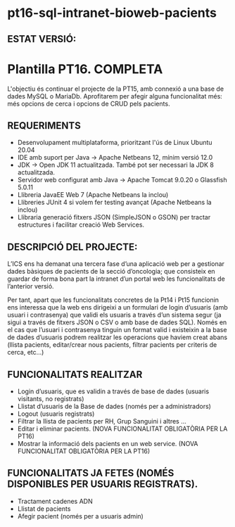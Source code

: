 # pt16-sql-intranet-bioweb-pacients

## ESTAT VERSIÓ: 
# Plantilla PT16. COMPLETA

L'objectiu és continuar el projecte de la PT15, amb connexió a una base de dades MySQL o MariaDb. 
Aprofitarem per afegir alguna funcionalitat més: més opcions de cerca i opcions de CRUD pels pacients. 

## REQUERIMENTS
* Desenvolupament multiplataforma, prioritzant l'ús de Linux Ubuntu 20.04
* IDE amb suport per Java → Apache Netbeans 12, mínim versió 12.0
* JDK → Open JDK 11 actualitzada. També pot ser necessari la JDK 8 actualitzada.
* Servidor web configurat amb Java → Apache Tomcat 9.0.20 o Glassfish 5.0.11
* Llibreria JavaEE Web 7 (Apache Netbeans la inclou)
* Llibreries JUnit 4 si volem fer testing avançat (Apache Netbeans la inclou)
* Llibraria generació fitxers JSON (SimpleJSON o GSON) per tractar estructures i facilitar creació Web Services.

## DESCRIPCIÓ DEL PROJECTE:

L’ICS ens ha demanat una tercera fase d’una aplicació web per a gestionar dades bàsiques de pacients de
la secció d’oncologia; que consisteix en guardar de forma bona part la intranet d’un portal web les
funcionalitats de l’anterior versió.

Per tant, apart que les funcionalitats concretes de la Pt14 i Pt15 funcionin ens interessa que la web ens dirigeixi a un formulari de login d’usuaris 
(amb usuari i contrasenya) que validi els usuaris a través d’un sistema segur (ja sigui a través de fitxers JSON o CSV o amb base de dades SQL).
Només en el cas que l’usuari i contrasenya tinguin un format valid i existeixin a la base de dades d’usuaris podrem realitzar les operacions que haviem creat abans (llista pacients, editar/crear nous pacients, filtrar pacients per criteris de cerca, etc...)

## FUNCIONALITATS REALITZAR
* Login d’usuaris, que es validin a través de base de dades (usuaris visitants, no registrats)
* Llistat d’usuaris de la Base de dades (només per a administradors)
* Logout (usuaris registrats)
* Filtrar la llista de pacients per RH, Grup Sanguini i altres ...
* Editar i eliminar pacients. (NOVA FUNCIONALITAT OBLIGATÒRIA PER LA PT16)
* Mostrar la informació dels pacients en un web service. (NOVA FUNCIONALITAT OBLIGATÒRIA PER LA PT16)

## FUNCIONALITATS JA FETES (NOMÉS DISPONIBLES PER USUARIS REGISTRATS).
* Tractament cadenes ADN
* Llistat de pacients
* Afegir pacient (només per a usuaris admin)
